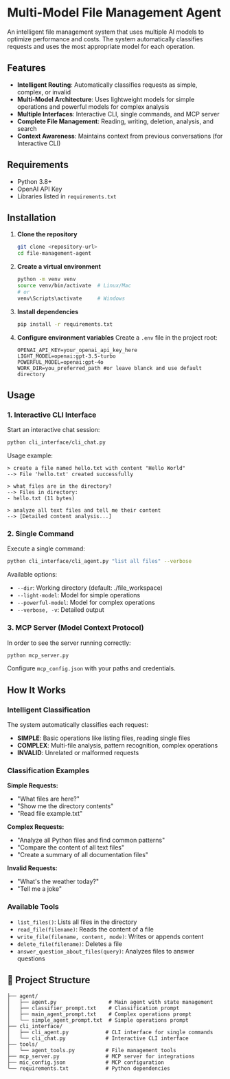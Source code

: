 # Multi-Model File Management Agent

An intelligent file management system that uses multiple AI models to optimize performance and costs. 
The system automatically classifies requests and uses the most appropriate model for each operation.

## Features

- **Intelligent Routing**: Automatically classifies requests as simple, complex, or invalid
- **Multi-Model Architecture**: Uses lightweight models for simple operations and powerful models for complex analysis
- **Multiple Interfaces**: Interactive CLI, single commands, and MCP server
- **Complete File Management**: Reading, writing, deletion, analysis, and search
- **Context Awareness**: Maintains context from previous conversations (for Interactive CLI)

## Requirements

- Python 3.8+
- OpenAI API Key
- Libraries listed in `requirements.txt`

## Installation

1. **Clone the repository**
   ```bash
   git clone <repository-url>
   cd file-management-agent
   ```

2. **Create a virtual environment**
   ```bash
   python -m venv venv
   source venv/bin/activate  # Linux/Mac
   # or
   venv\Scripts\activate     # Windows
   ```

3. **Install dependencies**
   ```bash
   pip install -r requirements.txt
   ```

4. **Configure environment variables**
   Create a `.env` file in the project root:
   ```env
   OPENAI_API_KEY=your_openai_api_key_here
   LIGHT_MODEL=openai:gpt-3.5-turbo
   POWERFUL_MODEL=openai:gpt-4o
   WORK_DIR=you_preferred_path #or leave blanck and use default directory
   ```

## Usage

### 1. Interactive CLI Interface

Start an interactive chat session:

```bash
python cli_interface/cli_chat.py
```

Usage example:
```
> create a file named hello.txt with content "Hello World"
--> File 'hello.txt' created successfully

> what files are in the directory?
--> Files in directory:
- hello.txt (11 bytes)

> analyze all text files and tell me their content
--> [Detailed content analysis...]
```

### 2. Single Command

Execute a single command:

```bash
python cli_interface/cli_agent.py "list all files" --verbose
```

Available options:
- `--dir`: Working directory (default: ./file_workspace)
- `--light-model`: Model for simple operations
- `--powerful-model`: Model for complex operations
- `--verbose, -v`: Detailed output

### 3. MCP Server (Model Context Protocol)

In order to see the server running correctly:

```bash
python mcp_server.py
```

Configure `mcp_config.json` with your paths and credentials.

## How It Works

### Intelligent Classification

The system automatically classifies each request:

- **SIMPLE**: Basic operations like listing files, reading single files
- **COMPLEX**: Multi-file analysis, pattern recognition, complex operations
- **INVALID**: Unrelated or malformed requests

### Classification Examples

**Simple Requests:**
- "What files are here?"
- "Show me the directory contents"
- "Read file example.txt"

**Complex Requests:**
- "Analyze all Python files and find common patterns"
- "Compare the content of all text files"
- "Create a summary of all documentation files"

**Invalid Requests:**
- "What's the weather today?"
- "Tell me a joke"

### Available Tools

- `list_files()`: Lists all files in the directory
- `read_file(filename)`: Reads the content of a file
- `write_file(filename, content, mode)`: Writes or appends content
- `delete_file(filename)`: Deletes a file
- `answer_question_about_files(query)`: Analyzes files to answer questions

## 📁 Project Structure

```
├── agent/
│   ├── agent.py                 # Main agent with state management
│   ├── classifier_prompt.txt    # Classification prompt
│   ├── main_agent_prompt.txt    # Complex operations prompt
│   └── simple_agent_prompt.txt  # Simple operations prompt
├── cli_interface/
│   ├── cli_agent.py            # CLI interface for single commands
│   └── cli_chat.py             # Interactive CLI interface
├── tools/
│   └── agent_tools.py          # File management tools
├── mcp_server.py               # MCP server for integrations
├── mic_config.json             # MCP configuration
└── requirements.txt            # Python dependencies
```
